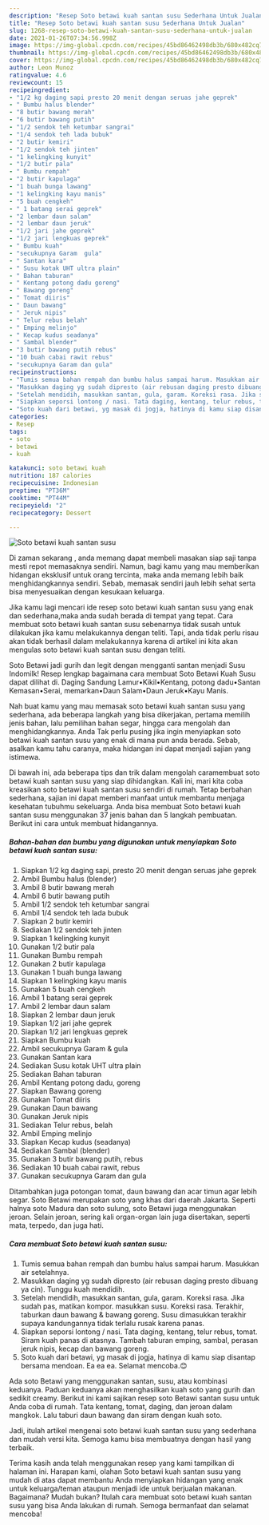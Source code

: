 ```yaml
---
description: "Resep Soto betawi kuah santan susu Sederhana Untuk Jualan"
title: "Resep Soto betawi kuah santan susu Sederhana Untuk Jualan"
slug: 1268-resep-soto-betawi-kuah-santan-susu-sederhana-untuk-jualan
date: 2021-01-26T07:34:56.998Z
image: https://img-global.cpcdn.com/recipes/45bd86462498db3b/680x482cq70/soto-betawi-kuah-santan-susu-foto-resep-utama.jpg
thumbnail: https://img-global.cpcdn.com/recipes/45bd86462498db3b/680x482cq70/soto-betawi-kuah-santan-susu-foto-resep-utama.jpg
cover: https://img-global.cpcdn.com/recipes/45bd86462498db3b/680x482cq70/soto-betawi-kuah-santan-susu-foto-resep-utama.jpg
author: Leon Munoz
ratingvalue: 4.6
reviewcount: 15
recipeingredient:
- "1/2 kg daging sapi presto 20 menit dengan seruas jahe geprek"
- " Bumbu halus blender"
- "8 butir bawang merah"
- "6 butir bawang putih"
- "1/2 sendok teh ketumbar sangrai"
- "1/4 sendok teh lada bubuk"
- "2 butir kemiri"
- "1/2 sendok teh jinten"
- "1 kelingking kunyit"
- "1/2 butir pala"
- " Bumbu rempah"
- "2 butir kapulaga"
- "1 buah bunga lawang"
- "1 kelingking kayu manis"
- "5 buah cengkeh"
- " 1 batang serai geprek"
- "2 lembar daun salam"
- "2 lembar daun jeruk"
- "1/2 jari jahe geprek"
- "1/2 jari lengkuas geprek"
- " Bumbu kuah"
- "secukupnya Garam  gula"
- " Santan kara"
- " Susu kotak UHT ultra plain"
- " Bahan taburan"
- " Kentang potong dadu goreng"
- " Bawang goreng"
- " Tomat diiris"
- " Daun bawang"
- " Jeruk nipis"
- " Telur rebus belah"
- " Emping melinjo"
- " Kecap kudus seadanya"
- " Sambal blender"
- "3 butir bawang putih rebus"
- "10 buah cabai rawit rebus"
- "secukupnya Garam dan gula"
recipeinstructions:
- "Tumis semua bahan rempah dan bumbu halus sampai harum. Masukkan air setelahnya."
- "Masukkan daging yg sudah dipresto (air rebusan daging presto dibuang ya cin). Tunggu kuah mendidih."
- "Setelah mendidih, masukkan santan, gula, garam. Koreksi rasa. Jika sudah pas, matikan kompor. masukkan susu. Koreksi rasa. Terakhir, taburkan daun bawang &amp; bawang goreng. Susu dimasukkan terakhir supaya kandungannya tidak terlalu rusak karena panas."
- "Siapkan seporsi lontong / nasi. Tata daging, kentang, telur rebus, tomat. Siram kuah panas di atasnya. Tambah taburan emping, sambal, perasan jeruk nipis, kecap dan bawang goreng."
- "Soto kuah dari betawi, yg masak di jogja, hatinya di kamu siap disantap bersama mendoan. Ea ea ea. Selamat mencoba.😊"
categories:
- Resep
tags:
- soto
- betawi
- kuah

katakunci: soto betawi kuah 
nutrition: 187 calories
recipecuisine: Indonesian
preptime: "PT36M"
cooktime: "PT44M"
recipeyield: "2"
recipecategory: Dessert

---
```



![Soto betawi kuah santan susu](https://img-global.cpcdn.com/recipes/45bd86462498db3b/680x482cq70/soto-betawi-kuah-santan-susu-foto-resep-utama.jpg)

Di zaman  sekarang , anda memang dapat membeli masakan siap saji tanpa mesti repot memasaknya sendiri. Namun, bagi kamu yang mau memberikan hidangan eksklusif untuk orang tercinta, maka anda memang lebih baik menghidangkannya sendiri. Sebab, memasak sendiri jauh lebih sehat serta bisa menyesuaikan dengan kesukaan keluarga.

Jika kamu lagi mencari ide resep soto betawi kuah santan susu yang enak dan sederhana,maka anda sudah berada di tempat yang tepat. Cara membuat soto betawi kuah santan susu  sebenarnya tidak susah untuk dilakukan jika kamu melakukannya dengan teliti. Tapi, anda tidak perlu risau akan tidak berhasil dalam melakukannya 
karena di artikel ini kita akan mengulas soto betawi kuah santan susu dengan teliti.  

Soto Betawi jadi gurih dan legit dengan mengganti santan menjadi Susu Indomilk! Resep lengkap bagaimana cara membuat Soto Betawi Kuah Susu dapat dilihat di. Daging Sandung Lamur•Kikil•Kentang, potong dadu•Santan Kemasan•Serai, memarkan•Daun Salam•Daun Jeruk•Kayu Manis.

Nah buat kamu yang mau memasak soto betawi kuah santan susu yang sederhana, ada beberapa langkah yang bisa dikerjakan, pertama memilih jenis bahan, lalu pemilihan bahan segar, hingga cara mengolah dan menghidangkannya. Anda Tak perlu pusing jika ingin menyiapkan soto betawi kuah santan susu yang enak di mana pun anda berada. Sebab, asalkan kamu  tahu caranya, maka hidangan ini dapat menjadi sajian yang istimewa.

Di bawah ini, ada beberapa tips dan trik dalam mengolah caramembuat soto betawi kuah santan susu yang siap dihidangkan. Kali ini, mari kita coba kreasikan soto betawi kuah santan susu sendiri di rumah. Tetap berbahan sederhana, sajian ini dapat memberi manfaat untuk membantu menjaga kesehatan tubuhmu sekeluarga. Anda bisa membuat Soto betawi kuah santan susu menggunakan 37 jenis bahan dan 5 langkah pembuatan. Berikut ini cara untuk membuat hidangannya.

<!--inarticleads1-->

##### Bahan-bahan dan bumbu yang digunakan untuk menyiapkan Soto betawi kuah santan susu:

1. Siapkan 1/2 kg daging sapi, presto 20 menit dengan seruas jahe geprek
1. Ambil  Bumbu halus (blender)
1. Ambil 8 butir bawang merah
1. Ambil 6 butir bawang putih
1. Ambil 1/2 sendok teh ketumbar sangrai
1. Ambil 1/4 sendok teh lada bubuk
1. Siapkan 2 butir kemiri
1. Sediakan 1/2 sendok teh jinten
1. Siapkan 1 kelingking kunyit
1. Gunakan 1/2 butir pala
1. Gunakan  Bumbu rempah
1. Gunakan 2 butir kapulaga
1. Gunakan 1 buah bunga lawang
1. Siapkan 1 kelingking kayu manis
1. Gunakan 5 buah cengkeh
1. Ambil  1 batang serai geprek
1. Ambil 2 lembar daun salam
1. Siapkan 2 lembar daun jeruk
1. Siapkan 1/2 jari jahe geprek
1. Siapkan 1/2 jari lengkuas geprek
1. Siapkan  Bumbu kuah
1. Ambil secukupnya Garam &amp; gula
1. Gunakan  Santan kara
1. Sediakan  Susu kotak UHT ultra plain
1. Sediakan  Bahan taburan
1. Ambil  Kentang potong dadu, goreng
1. Siapkan  Bawang goreng
1. Gunakan  Tomat diiris
1. Gunakan  Daun bawang
1. Gunakan  Jeruk nipis
1. Sediakan  Telur rebus, belah
1. Ambil  Emping melinjo
1. Siapkan  Kecap kudus (seadanya)
1. Sediakan  Sambal (blender)
1. Gunakan 3 butir bawang putih, rebus
1. Sediakan 10 buah cabai rawit, rebus
1. Gunakan secukupnya Garam dan gula


Ditambahkan juga potongan tomat, daun bawang dan acar timun agar lebih segar. Soto Betawi merupakan soto yang khas dari daerah Jakarta. Seperti halnya soto Madura dan soto sulung, soto Betawi juga menggunakan jeroan. Selain jeroan, sering kali organ-organ lain juga disertakan, seperti mata, terpedo, dan juga hati. 

<!--inarticleads2-->

##### Cara membuat Soto betawi kuah santan susu:

1. Tumis semua bahan rempah dan bumbu halus sampai harum. Masukkan air setelahnya.
1. Masukkan daging yg sudah dipresto (air rebusan daging presto dibuang ya cin). Tunggu kuah mendidih.
1. Setelah mendidih, masukkan santan, gula, garam. Koreksi rasa. Jika sudah pas, matikan kompor. masukkan susu. Koreksi rasa. Terakhir, taburkan daun bawang &amp; bawang goreng. Susu dimasukkan terakhir supaya kandungannya tidak terlalu rusak karena panas.
1. Siapkan seporsi lontong / nasi. Tata daging, kentang, telur rebus, tomat. Siram kuah panas di atasnya. Tambah taburan emping, sambal, perasan jeruk nipis, kecap dan bawang goreng.
1. Soto kuah dari betawi, yg masak di jogja, hatinya di kamu siap disantap bersama mendoan. Ea ea ea. Selamat mencoba.😊


Ada soto Betawi yang menggunakan santan, susu, atau kombinasi keduanya. Paduan keduanya akan menghasilkan kuah soto yang gurih dan sedikit creamy. Berikut ini kami sajikan resep soto Betawi santan susu untuk Anda coba di rumah. Tata kentang, tomat, daging, dan jeroan dalam mangkok. Lalu taburi daun bawang dan siram dengan kuah soto. 

Jadi, itulah artikel mengenai  soto betawi kuah santan susu  yang sederhana dan mudah versi kita. Semoga kamu bisa membuatnya dengan hasil yang terbaik. 

Terima kasih anda telah menggunakan resep yang kami tampilkan di halaman ini. Harapan kami, olahan  Soto betawi kuah santan susu yang mudah di atas dapat membantu Anda menyiapkan hidangan yang enak untuk keluarga/teman ataupun menjadi ide untuk berjualan makanan. Bagaimana? Mudah bukan? Itulah cara membuat soto betawi kuah santan susu yang bisa Anda lakukan di rumah. Semoga bermanfaat dan selamat mencoba!

